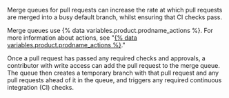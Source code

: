 Merge queues for pull requests can increase the rate at which pull requests are merged into a busy default branch, whilst ensuring that CI checks pass.

Merge queues use {% data variables.product.prodname_actions %}. For more information about actions, see "[{% data variables.product.prodname_actions %}](/actions/)."

Once a pull request has passed any required checks and approvals, a contributor with write access can add the pull request to the merge queue. The queue then creates a temporary branch with that pull request and any pull requests ahead of it in the queue, and triggers any required continuous integration (CI) checks.
